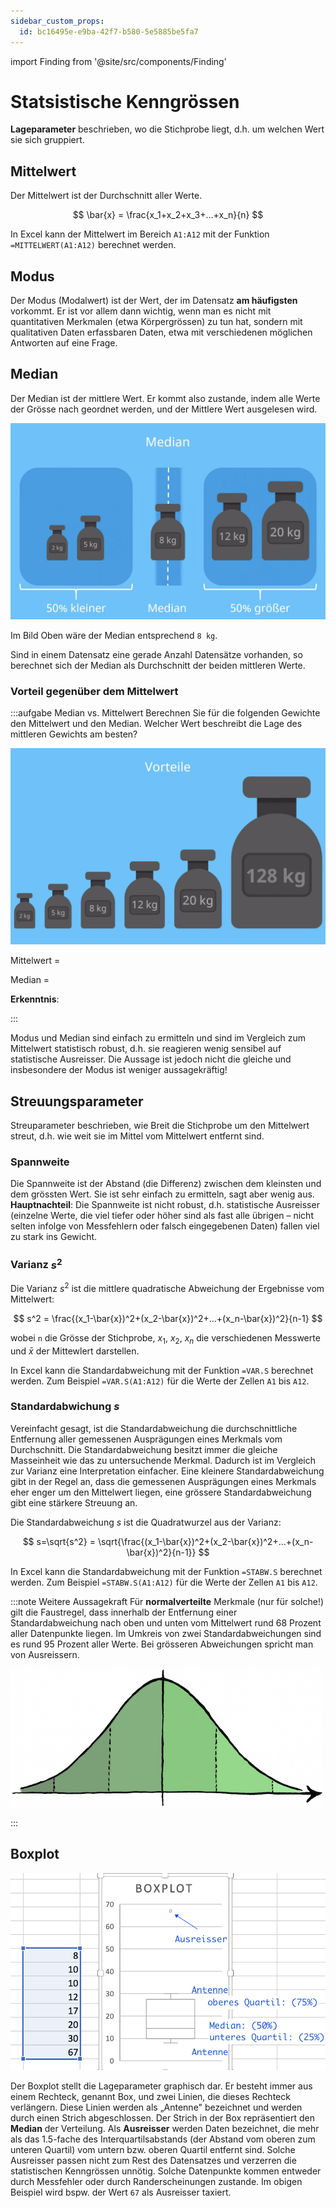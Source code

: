 ```yaml
---
sidebar_custom_props:
  id: bc16495e-e9ba-42f7-b580-5e5885be5fa7
---
```


import Finding from '@site/src/components/Finding'

# Statsistische Kenngrössen

**Lageparameter** beschrieben, wo die Stichprobe liegt, d.h. um welchen Wert sie sich gruppiert.


## Mittelwert

Der Mittelwert ist der Durchschnitt aller Werte.

$$
\bar{x} = \frac{x_1+x_2+x_3+...+x_n}{n}
$$

In Excel kann der Mittelwert im Bereich `A1:A12` mit der Funktion `=MITTELWERT(A1:A12)` berechnet werden.

## Modus
Der Modus   (Modalwert) ist der Wert, der im Datensatz **am häufigsten** vorkommt. Er ist vor allem dann wichtig, wenn man es nicht mit quantitativen Merkmalen (etwa Körpergrössen) zu tun hat, sondern mit qualitativen Daten erfassbaren Daten, etwa mit verschiedenen möglichen Antworten auf eine Frage.

## Median

Der Median ist der mittlere Wert. Er kommt also zustande, indem alle Werte der Grösse nach geordnet werden, und der Mittlere Wert ausgelesen wird.

![--width=400px](images/median.png)

Im Bild Oben wäre der Median entsprechend `8 kg`.

Sind in einem Datensatz eine gerade Anzahl Datensätze vorhanden, so berechnet sich der Median als Durchschnitt der beiden mittleren Werte.

### Vorteil gegenüber dem Mittelwert

:::aufgabe Median vs. Mittelwert
Berechnen Sie für die folgenden Gewichte den Mittelwert und den Median. Welcher Wert beschreibt die Lage des mittleren Gewichts am besten?

![--width=400px](images/median-vs-mean.png)

<Answer type="text" webKey="66a5bc47-d8f1-463a-ac25-692808c31beb" >

Mittelwert =

Median =

**Erkenntnis**:

</Answer>

:::

<Finding title="Erkenntnisse">

Modus und Median sind einfach zu ermitteln und sind im Vergleich zum Mittelwert statistisch robust, d.h. sie reagieren wenig sensibel auf statistische Ausreisser. Die Aussage ist jedoch nicht die gleiche und insbesondere der Modus ist weniger aussagekräftig!

</Finding>

## Streuungsparameter
Streuparameter beschrieben, wie Breit die Stichprobe um den Mittelwert streut, d.h. wie weit sie im Mittel vom Mittelwert entfernt sind.

### Spannweite
Die Spannweite ist der Abstand (die Differenz) zwischen dem kleinsten und dem grössten Wert. Sie ist sehr einfach zu ermitteln, sagt aber wenig aus. **Hauptnachteil**: Die Spannweite ist nicht robust, d.h. statistische Ausreisser (einzelne Werte, die viel tiefer oder höher sind als fast alle übrigen – nicht selten infolge von Messfehlern oder falsch eingegebenen Daten) fallen viel zu stark ins Gewicht.

### Varianz $s^2$

Die Varianz $s^2$ ist die mittlere quadratische Abweichung der Ergebnisse vom Mittelwert:

$$
s^2 = \frac{(x_1-\bar{x})^2+(x_2-\bar{x})^2+...+(x_n-\bar{x})^2}{n-1}
$$

wobei `n` die Grösse der Stichprobe, $x_1$, $x_2$, $x_n$ die verschiedenen Messwerte und $\bar{x}$ der Mittewlert darstellen.


In Excel kann die Standardabweichung mit der Funktion `=VAR.S` berechnet werden. Zum Beispiel  `=VAR.S(A1:A12)` für die Werte der Zellen `A1` bis `A12`.
### Standardabwichung $s$
Vereinfacht gesagt, ist die Standardabweichung die durchschnittliche Entfernung aller gemessenen Ausprägungen eines Merkmals vom Durchschnitt. Die Standardabweichung besitzt immer die gleiche Masseinheit wie das zu untersuchende Merkmal. Dadurch ist im Vergleich zur Varianz eine Interpretation einfacher. Eine kleinere Standardabweichung gibt in der Regel an, dass die gemessenen Ausprägungen eines Merkmals eher enger um den Mittelwert liegen, eine grössere Standardabweichung gibt eine stärkere Streuung an.

Die Standardabweichung $s$ ist die Quadratwurzel aus der Varianz:

$$
s=\sqrt{s^2} = \sqrt{\frac{(x_1-\bar{x})^2+(x_2-\bar{x})^2+...+(x_n-\bar{x})^2}{n-1}}
$$

In Excel kann die Standardabweichung mit der Funktion `=STABW.S` berechnet werden. Zum Beispiel  `=STABW.S(A1:A12)` für die Werte der Zellen `A1` bis `A12`.

:::note Weitere Aussagekraft
Für **normalverteilte** Merkmale (nur für solche!) gilt die Faustregel, dass innerhalb der Entfernung einer Standardabweichung nach oben und unten vom Mittelwert rund $68$ Prozent aller Datenpunkte liegen. Im Umkreis von zwei Standardabweichungen sind es rund $95$ Prozent aller Werte. Bei grösseren Abweichungen spricht man von Ausreissern.

![Verteilung von normalverteilten Merkmalen](images/normalverteilung.jpg)

:::

## Boxplot

![--width=450px](images/boxplot.png)

Der Boxplot stellt die Lageparameter graphisch dar. Er besteht immer aus einem Rechteck, genannt Box, und zwei Linien, die dieses Rechteck verlängern. Diese Linien werden als „Antenne" bezeichnet und werden durch einen Strich abgeschlossen. Der Strich in der Box repräsentiert den **Median** der Verteilung. Als **Ausreisser** werden Daten bezeichnet, die mehr als das 1.5-fache des Interquartilsabstands (der Abstand vom oberen zum unteren Quartil) vom untern bzw. oberen Quartil entfernt sind. Solche Ausreisser passen nicht zum Rest des Datensatzes und verzerren die statistischen Kenngrössen unnötig. Solche Datenpunkte kommen entweder durch Messfehler oder durch Randerscheinungen zustande. Im obigen Beispiel wird bspw. der Wert `67` als Ausreisser taxiert. 


<Answer type="text" webKey="e9f2584b-ef06-447b-8079-3bc23d924005" />
